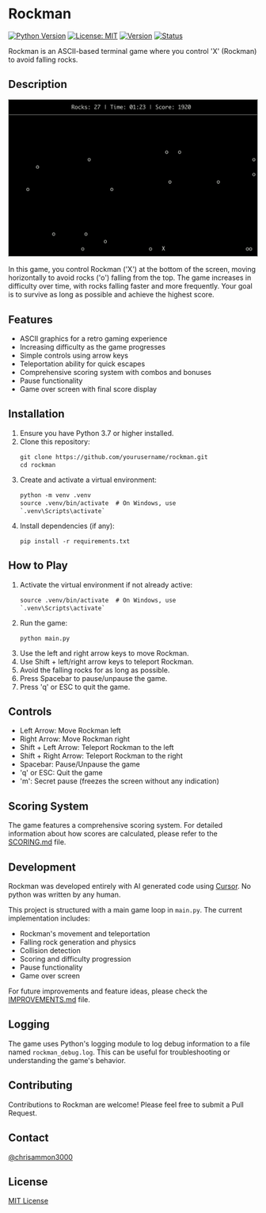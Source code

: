 # Rockman

[![Python Version](https://img.shields.io/badge/python-3.7%2B-blue.svg)](https://www.python.org/downloads/) [![License: MIT](https://img.shields.io/badge/License-MIT-green.svg)](https://opensource.org/licenses/MIT) [![Version](https://img.shields.io/badge/version-1.0.0-orange.svg)](https://github.com/yourusername/rockman/releases) [![Status](https://img.shields.io/badge/status-active-brightgreen.svg)](https://github.com/yourusername/rockman)

Rockman is an ASCII-based terminal game where you control 'X' (Rockman) to avoid falling rocks.

## Description

![Rockman Screenshot](./img/rockman.png)

In this game, you control Rockman ('X') at the bottom of the screen, moving horizontally to avoid rocks ('o') falling from the top. The game increases in difficulty over time, with rocks falling faster and more frequently. Your goal is to survive as long as possible and achieve the highest score.

## Features

- ASCII graphics for a retro gaming experience
- Increasing difficulty as the game progresses
- Simple controls using arrow keys
- Teleportation ability for quick escapes
- Comprehensive scoring system with combos and bonuses
- Pause functionality
- Game over screen with final score display

## Installation

1. Ensure you have Python 3.7 or higher installed.
2. Clone this repository:
   ```
   git clone https://github.com/yourusername/rockman.git
   cd rockman
   ```
3. Create and activate a virtual environment:
   ```
   python -m venv .venv
   source .venv/bin/activate  # On Windows, use `.venv\Scripts\activate`
   ```
4. Install dependencies (if any):
   ```
   pip install -r requirements.txt
   ```

## How to Play

1. Activate the virtual environment if not already active:
   ```
   source .venv/bin/activate  # On Windows, use `.venv\Scripts\activate`
   ```
2. Run the game:
   ```
   python main.py
   ```
3. Use the left and right arrow keys to move Rockman.
4. Use Shift + left/right arrow keys to teleport Rockman.
5. Avoid the falling rocks for as long as possible.
6. Press Spacebar to pause/unpause the game.
7. Press 'q' or ESC to quit the game.

## Controls

- Left Arrow: Move Rockman left
- Right Arrow: Move Rockman right
- Shift + Left Arrow: Teleport Rockman to the left
- Shift + Right Arrow: Teleport Rockman to the right
- Spacebar: Pause/Unpause the game
- 'q' or ESC: Quit the game
- 'm': Secret pause (freezes the screen without any indication)

## Scoring System

The game features a comprehensive scoring system. For detailed information about how scores are calculated, please refer to the [SCORING.md](SCORING.md) file.

## Development
Rockman was developed entirely with AI generated code using [Cursor](https://www.cursor.com/). No python was written by any human.

This project is structured with a main game loop in `main.py`. The current implementation includes:

- Rockman's movement and teleportation
- Falling rock generation and physics
- Collision detection
- Scoring and difficulty progression
- Pause functionality
- Game over screen

For future improvements and feature ideas, please check the [IMPROVEMENTS.md](IMPROVEMENTS.md) file.

## Logging

The game uses Python's logging module to log debug information to a file named `rockman_debug.log`. This can be useful for troubleshooting or understanding the game's behavior.

## Contributing

Contributions to Rockman are welcome! Please feel free to submit a Pull Request.

## Contact
[@chrisammon3000](https://github.com/chrisammon3000)

## License

[MIT License](LICENSE)